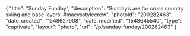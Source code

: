 {
    "title": "Sunday Funday",
    "description": "Sunday’s are for cross country skiing and base layers! #macysstylecrew",
    "photoId": "200282463",
    "date_created": "1548627908",
    "date_modified": "1548645540",
    "type": "captivate",
    "layout": "photo",
    "url": "\/p\/sunday-funday\/200282463"
}